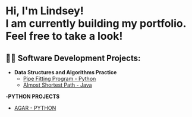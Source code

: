 <h1>Hi, I'm Lindsey! <br/>
  I am currently building my portfolio. Feel free to take a look!
  

<h2>👨‍💻 Software Development Projects:</h2>

- <b>Data Structures and Algorithms Practice</b>
  - [Pipe Fitting Program - Python](https://github.com/cajunbloom/dynamicprogramming)
  - [Almost Shortest Path - Java](https://github.com/cajunbloom/ALMOSTSHORTESTPATH)
 
-<b>PYTHON PROJECTS</b>
  - [AGAR - PYTHON](https://github.com/cajunbloom/AGAR)
    
  



<!--
**joshmadakor1/joshmadakor1** is a ✨ _special_ ✨ repository because its `README.md` (this file) appears on your GitHub profile.

Here are some ideas to get you started:

- 🔭 I’m currently working on ...
- 🌱 I’m currently learning ...
- 👯 I’m looking to collaborate on ...
- 🤔 I’m looking for help with ...
- 💬 Ask me about ...
- 📫 How to reach me: ...
- 😄 Pronouns: ...
- ⚡ Fun fact: ...
-->
